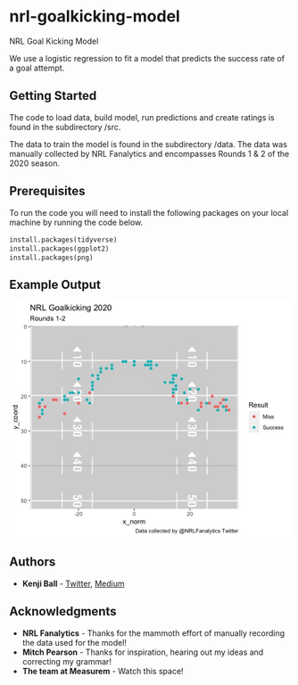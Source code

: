 # nrl-goalkicking-model
NRL Goal Kicking Model

We use a logistic regression to fit a model that predicts the success rate of a goal attempt.

## Getting Started

The code to load data, build model, run predictions and create ratings is found in the subdirectory /src.

The data to train the model is found in the subdirectory /data. The data was manually collected by NRL Fanalytics and encompasses Rounds 1 & 2 of the 2020 season.


## Prerequisites

To run the code you will need to install the following packages on your local machine by running the code below.

```
install.packages(tidyverse)
install.packages(ggplot2)
install.packages(png)
```
## Example Output
![NRL GoalKicking 2020](plots/nrl_gk_coalesce.jpeg)

## Authors

* **Kenji Ball** - [Twitter](https://twitter.com/home), [Medium](https://medium.com/@kenji.ball)

## Acknowledgments

* **NRL Fanalytics** - Thanks for the mammoth effort of manually recording the data used for the model!
* **Mitch Pearson** - Thanks for inspiration, hearing out my ideas and correcting my grammar!
* **The team at Measurem** - Watch this space!

